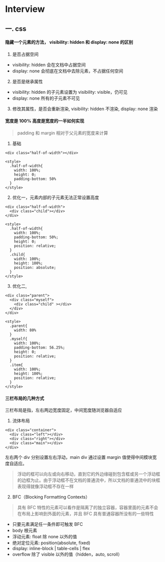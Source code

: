 # Interview

## 一. css
#### 隐藏一个元素的方法， visibility: hidden 和 display: none 的区别
1. 是否占据空间    
- visibility: hidden 会在文档中占据空间
- display: none 会彻底在文档中去除元素，不占据任何空间
2. 是否是继承属性    
- visibility: hidden 的子元素设置为 visibility: visible，仍可见
- display: none 所有的子元素不可见
3. 修改其属性，是否会重新渲染, visibility: hidden 不渲染, display: none 渲染

#### 宽度是 100% 高度是宽度的一半如何实现
> padding 和 margin 相对于父元素的宽度来计算
1. 基础
```
<div class="half-of-width"></div>

<style>
  .half-of-width{
    width: 100%;
    height: 0;
    padding-bottom: 50%
  }
</style>
```

2. 优化一，元素内部的子元素无法正常设置高度
```
<div class="half-of-width">
  <div class="child"></div>
</div>

<style>
  .half-of-width{
    width: 100%;
    padding-bottom: 50%;
    height: 0;
    position: relative;
  }
  .child{
    width: 100%;
    height: 100%;
    position: absolute;
  }
</style>
```

3. 优化二, 
```
<div class="parent">
  <div class="myself">
    <div class="child" ></div>
  </div>
</div>

<style>
  .parent{
    width: 80%
  }
  .myself{
    width: 100%;
    padding-bottom: 56.25%;
    height: 0;
    position: relative;
  }
  .item{
    width: 100%;
    height: 100%;
    position: relative;
  }
</style>
```

#### 三栏布局的几种方式
三栏布局是指，左右两边宽度固定，中间宽度随浏览器自适应
1. 流体布局
```
<div class="container">
  <div class="left"></div>
  <div class="right"></div>
  <div class="main"></div>
</div>
```
左右两个 div 分别设置左右浮动，main div 通过设置 margin 值使得中间模块宽度自适应。

> 浮动的框可以向左或向右移动，直到它的外边缘碰到包含框或另一个浮动框的边框为止。由于浮动框不在文档的普通流中，所以文档的普通流中的块框表现得就像浮动框不存在一样

2. BFC（Blocking Formatting Contexts）

> 具有 BFC 特性的元素可以看作是隔离了的独立容器，容器里面的元素不会在布局上影响到外面的元素，并且 BFC 具有普通容器所没有的一些特性

- 只要元素满足任一条件即可触发 BFC
 - body 根元素
 - 浮动元素: float 除 none 以外的值
 - 绝对定位元素: position(absolute, fixed)
 - display: inline-block | table-cells | flex
 - overflow 除了 visible 以外的值（hidden，auto, scroll）


